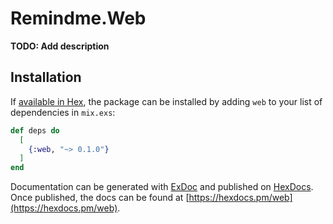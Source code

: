 # Remindme.Web

**TODO: Add description**

## Installation

If [available in Hex](https://hex.pm/docs/publish), the package can be installed
by adding `web` to your list of dependencies in `mix.exs`:

```elixir
def deps do
  [
    {:web, "~> 0.1.0"}
  ]
end
```

Documentation can be generated with [ExDoc](https://github.com/elixir-lang/ex_doc)
and published on [HexDocs](https://hexdocs.pm). Once published, the docs can
be found at [https://hexdocs.pm/web](https://hexdocs.pm/web).

